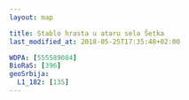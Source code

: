 ```yaml
---
layout: map

title: Stablo hrasta u ataru sela Šetka
last_modified_at: 2018-05-25T17:35:48+02:00

WDPA: [555589084]
BioRaS: [396]
geoSrbija:
  L1_182: [135]
---
```

